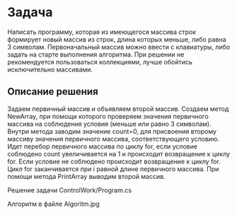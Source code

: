 # **Задача**

Написать программу, которая из имеющегося массива строк формирует новый массив из строк, длина которых меньше, либо равна 3 символам. Первоначальный массив можно ввести с клавиатуры, либо задать на старте выполнения алгоритма. При решении не рекомендуется пользоваться коллекциями, лучше обойтись исключительно массивами.

## **Описание решения**

Задаем первичный массив и объявляем второй массив. Создаем метод NewArray, при помощи которого проверяем значения первичного массива на соблюдения условия (меньше или равно 3 символам). Внутри метода заводим значение count=0, для присвоения второму массиву значения первичного массива, соответствующего условию. Идет перебор первичного массива по циклу for, если условие соблюдено count увеличивается на 1 и происходит возвращение к циклу for. Если условие не соблюдено происходит возвращение к циклу for. Цикл for заканчивается при i равной длине первичного массива. При помощи метода PrintArray выводим второй массив.

Решение задачи ControlWork/Program.cs

Алгоритм в файле Algoritm.jpg